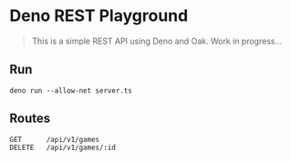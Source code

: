 # Deno REST Playground
> This is a simple REST API using Deno and Oak. Work in progress...
## Run
```
deno run --allow-net server.ts
```

## Routes
```
GET      /api/v1/games
DELETE   /api/v1/games/:id
```
